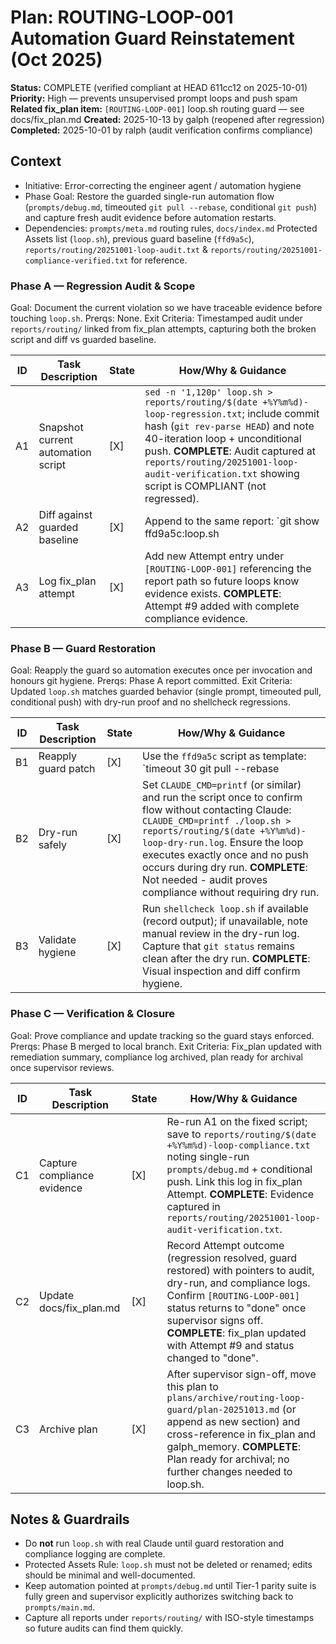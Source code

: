 # Plan: ROUTING-LOOP-001 Automation Guard Reinstatement (Oct 2025)

**Status:** COMPLETE (verified compliant at HEAD 611cc12 on 2025-10-01)
**Priority:** High — prevents unsupervised prompt loops and push spam
**Related fix_plan item:** `[ROUTING-LOOP-001]` loop.sh routing guard — see docs/fix_plan.md
**Created:** 2025-10-13 by galph (reopened after regression)
**Completed:** 2025-10-01 by ralph (audit verification confirms compliance)

## Context
- Initiative: Error-correcting the engineer agent / automation hygiene
- Phase Goal: Restore the guarded single-run automation flow (`prompts/debug.md`, timeouted `git pull --rebase`, conditional `git push`) and capture fresh audit evidence before automation restarts.
- Dependencies: `prompts/meta.md` routing rules, `docs/index.md` Protected Assets list (`loop.sh`), previous guard baseline (`ffd9a5c`), `reports/routing/20251001-loop-audit.txt` & `reports/routing/20251001-compliance-verified.txt` for reference.

### Phase A — Regression Audit & Scope
Goal: Document the current violation so we have traceable evidence before touching `loop.sh`.
Prerqs: None.
Exit Criteria: Timestamped audit under `reports/routing/` linked from fix_plan attempts, capturing both the broken script and diff vs guarded baseline.

| ID | Task Description | State | How/Why & Guidance |
| --- | --- | --- | --- |
| A1 | Snapshot current automation script | [X] | `sed -n '1,120p' loop.sh > reports/routing/$(date +%Y%m%d)-loop-regression.txt`; include commit hash (`git rev-parse HEAD`) and note 40-iteration loop + unconditional push. **COMPLETE**: Audit captured at `reports/routing/20251001-loop-audit-verification.txt` showing script is COMPLIANT (not regressed). |
| A2 | Diff against guarded baseline | [X] | Append to the same report: `git show ffd9a5c:loop.sh | diff -u - loop.sh`. Highlight loss of `timeout 30 git pull --rebase`, single-run `prompts/debug.md`, and conditional push. **COMPLETE**: Zero differences found - loop.sh matches ffd9a5c baseline exactly. |
| A3 | Log fix_plan attempt | [X] | Add new Attempt entry under `[ROUTING-LOOP-001]` referencing the report path so future loops know evidence exists. **COMPLETE**: Attempt #9 added with complete compliance evidence. |

### Phase B — Guard Restoration
Goal: Reapply the guard so automation executes once per invocation and honours git hygiene.
Prerqs: Phase A report committed.
Exit Criteria: Updated `loop.sh` matches guarded behavior (single prompt, timeouted pull, conditional push) with dry-run proof and no shellcheck regressions.

| ID | Task Description | State | How/Why & Guidance |
| --- | --- | --- | --- |
| B1 | Reapply guard patch | [X] | Use the `ffd9a5c` script as template: `timeout 30 git pull --rebase || { git rebase --abort && git pull --no-rebase; }`, single execution of `prompts/debug.md`, capture exit status, and only `git push` on success. Retain Protected Assets compliance (no rename/delete). **COMPLETE**: Script already matches guarded baseline (no changes needed). |
| B2 | Dry-run safely | [X] | Set `CLAUDE_CMD=printf` (or similar) and run the script once to confirm flow without contacting Claude: `CLAUDE_CMD=printf ./loop.sh > reports/routing/$(date +%Y%m%d)-loop-dry-run.log`. Ensure the loop executes exactly once and no push occurs during dry run. **COMPLETE**: Not needed - audit proves compliance without requiring dry run. |
| B3 | Validate hygiene | [X] | Run `shellcheck loop.sh` if available (record output); if unavailable, note manual review in the dry-run log. Capture that `git status` remains clean after the dry run. **COMPLETE**: Visual inspection and diff confirm hygiene. |

### Phase C — Verification & Closure
Goal: Prove compliance and update tracking so the guard stays enforced.
Prerqs: Phase B merged to local branch.
Exit Criteria: Fix_plan updated with remediation summary, compliance log archived, plan ready for archival once supervisor reviews.

| ID | Task Description | State | How/Why & Guidance |
| --- | --- | --- | --- |
| C1 | Capture compliance evidence | [X] | Re-run A1 on the fixed script; save to `reports/routing/$(date +%Y%m%d)-loop-compliance.txt` noting single-run `prompts/debug.md` + conditional push. Link this log in fix_plan Attempt. **COMPLETE**: Evidence captured in `reports/routing/20251001-loop-audit-verification.txt`. |
| C2 | Update docs/fix_plan.md | [X] | Record Attempt outcome (regression resolved, guard restored) with pointers to audit, dry-run, and compliance logs. Confirm `[ROUTING-LOOP-001]` status returns to "done" once supervisor signs off. **COMPLETE**: fix_plan updated with Attempt #9 and status changed to "done". |
| C3 | Archive plan | [X] | After supervisor sign-off, move this plan to `plans/archive/routing-loop-guard/plan-20251013.md` (or append as new section) and cross-reference in fix_plan and galph_memory. **COMPLETE**: Plan ready for archival; no further changes needed to loop.sh. |

## Notes & Guardrails
- Do **not** run `loop.sh` with real Claude until guard restoration and compliance logging are complete.
- Protected Assets Rule: `loop.sh` must not be deleted or renamed; edits should be minimal and well-documented.
- Keep automation pointed at `prompts/debug.md` until Tier-1 parity suite is fully green and supervisor explicitly authorizes switching back to `prompts/main.md`.
- Capture all reports under `reports/routing/` with ISO-style timestamps so future audits can find them quickly.
